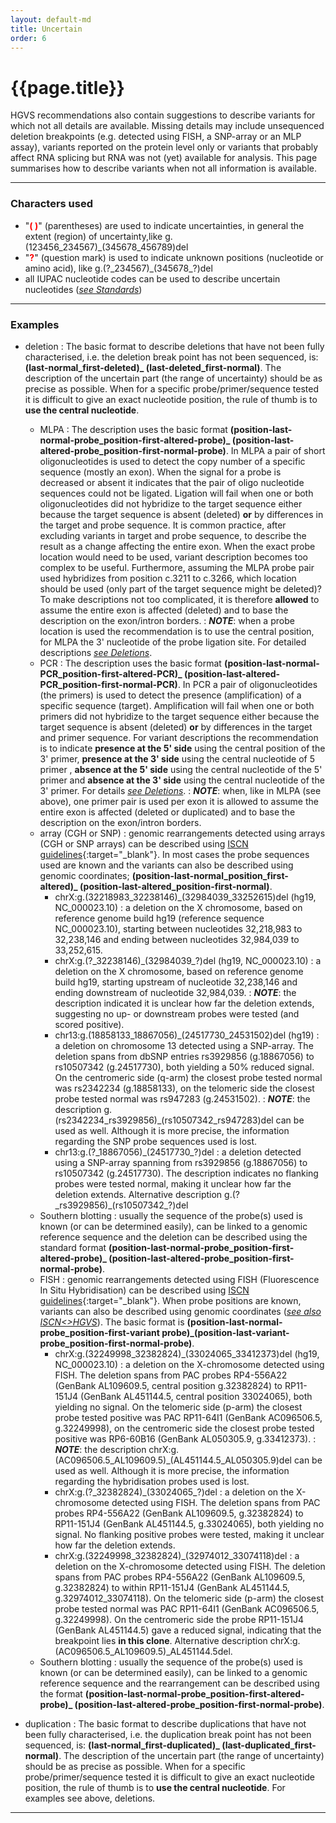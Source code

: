 ```yaml
---
layout: default-md
title: Uncertain
order: 6
---
```


# {{page.title}}

HGVS recommendations also contain suggestions to describe variants for which not all details are available. Missing details may include unsequenced deletion breakpoints (e.g. detected using FISH, a SNP-array or an MLP assay), variants reported on the protein level only or variants that probably affect RNA splicing but RNA was not (yet) available for analysis. This page summarises how to describe variants when not all information is available.

* * *

### Characters used

*	"**<font color="red">( )</font>**" (parentheses)
	are used to indicate uncertainties, in general the extent (region) of uncertainty,like g.(123456\_234567)\_(345678\_456789)del
*	"**<font color="red">?</font>**" (question mark)
	is used to indicate unknown positions (nucleotide or amino acid), like g.(?\_234567)\_(345678\_?)del
*	all IUPAC nucleotide codes can be used to describe uncertain nucleotides ([_see Standards_](/bg-material/standards/))

* * *

### Examples

<a name="uncertain1"></a>

*	deletion
	:	The basic format to describe deletions that have not been fully characterised, i.e. the deletion break point has not been sequenced, is: **(last-normal_first-deleted)_ (last-deleted_first-normal)**. The description of the uncertain part (the range of uncertainty) should be as precise as possible. When for a specific probe/primer/sequence tested it is difficult to give an exact nucleotide position, the rule of thumb is to **use the central nucleotide**.
	*	MLPA
	:	The description uses the basic format **(position-last-normal-probe\_position-first-altered-probe)\_ (position-last-altered-probe\_position-first-normal-probe)**. In MLPA a pair of short oligonucleotides is used to detect the copy number of a specific sequence (mostly an exon). When the signal for a probe is decreased or absent it indicates that the pair of oligo nucleotide sequences could not be ligated. Ligation will fail when one or both oligonucleotides did not hybridize to the target sequence either because the target sequence is absent (deleted) **or** by differences in the target and probe sequence.  It is common practice, after excluding variants in target and probe sequence, to describe the result as a change affecting the entire exon. When the exact probe location would need to be used, variant description becomes too complex to be useful. Furthermore, assuming the MLPA probe pair used hybridizes from position c.3211 to c.3266, which location should be used (only part of the target sequence might be deleted)?  To make descriptions not too complicated, it is therefore **allowed** to assume the entire exon is affected (deleted) and to base the description on the exon/intron borders.
	:	_**NOTE**_: when a probe location is used the recommendation is to use the central position, for MLPA the 3' nucleotide of the probe ligation site. For detailed descriptions [_see Deletions_](/recommendations/DNA/variant/deletion/).
	*	PCR
	:	The description uses the basic format **(position-last-normal-PCR_position-first-altered-PCR)_ (position-last-altered-PCR_position-first-normal-PCR)**. In PCR a pair of oligonucleotides (the primers) is used to detect the presence (amplification) of a specific sequence (target). Amplification will fail when one or both primers did not hybridize to the target sequence either because the target sequence is absent (deleted) **or** by differences in the target and primer sequence. For variant descriptions the recommendation is to indicate **presence at the 5' side** using the central position of the 3' primer, **presence at the 3' side** using the central nucleotide of 5 primer , **absence at the 5' side** using the central nucleotide of the 5' primer and **absence at the 3' side** using the central nucleotide of the 3' primer. For details [_see Deletions_](/recommendations/DNA/variant/deletion/).
	:	_**NOTE**_: when, like in MLPA (see above), one primer pair is used per exon it is allowed to assume the entire exon is affected (deleted or duplicated) and to base the description on the exon/intron borders.
	*	array (CGH or SNP)
	:	genomic rearrangements detected using arrays (CGH or SNP arrays) can be described using [ISCN guidelines](http://www.karger.com/Article/FullText/353118){:target="\_blank"}. In most cases the probe sequences used are known and the variants can also be described using genomic coordinates;  **(position-last-normal\_position_first-altered)\_ (position-last-altered\_position-first-normal)**.
		*	chrX:g.(32218983\_32238146)\_(32984039\_33252615)del (hg19, NC\_000023.10)
		:	a deletion on the X chromosome, based on reference genome build hg19 (reference sequence NC\_000023.10), starting between nucleotides 32,218,983 to 32,238,146 and ending between nucleotides 32,984,039 to 33,252,615.
		*	chrX:g.(?\_32238146)\_(32984039\_?)del (hg19, NC\_000023.10)
		:	a deletion on the X chromosome, based on reference genome build hg19, starting upstream of nucleotide 32,238,146 and ending downstream of nucleotide 32,984,039.
		:	_**NOTE**_: the description indicated it is unclear how far the deletion extends, suggesting no up- or downstream probes were tested (and scored positive).
		*	chr13:g.(18858133\_18867056)\_(24517730\_24531502)del (hg19)
		:	a deletion on chromosome 13 detected using a SNP-array. The deletion spans from dbSNP entries rs3929856 (g.18867056) to rs10507342 (g.24517730), both yielding a 50% reduced signal. On the centromeric side (q-arm) the closest probe tested normal was rs2342234 (g.18858133), on the telomeric side the closest probe tested normal was rs947283 (g.24531502).
		:	_**NOTE**_: the description g.(rs2342234\_rs3929856)\_(rs10507342\_rs947283)del	 can be used as well. Although it is more precise, the information regarding the SNP probe sequences used is lost.
		*	chr13:g.(?\_18867056)\_(24517730\_?)del
		:	a deletion detected using a SNP-array spanning from rs3929856 (g.18867056) to rs10507342 (g.24517730). The description indicates no flanking probes were tested normal, making it unclear how far the deletion extends.	Alternative description g.(?\_rs3929856)\_(rs10507342\_?)del
	*	Southern blotting
	:	usually the sequence of the probe(s) used is known (or can be determined easily), can be linked to a genomic reference sequence and the deletion can be described using the standard format **(position-last-normal-probe\_position-first-altered-probe)\_ (position-last-altered-probe\_position-first-normal-probe)**.
	*	FISH
	:	genomic rearrangements detected using FISH (Fluorescence In Situ Hybridisation) can be described using [ISCN guidelines](http://www.karger.com/ISCN2016){:target="\_blank"}. When probe positions are known, variants can also be described using genomic coordinates ([_see also ISCN<>HGVS_](/bg-material/consultation/svd-wg004/)). The basic format is **(position-last-normal-probe\_position-first-variant probe)\_(position-last-variant-probe\_position-first-normal-probe)**.
		*	chrX:g.(32249998\_32382824)\_(33024065\_33412373)del (hg19, NC\_000023.10)
		:	a deletion on the X-chromosome detected using FISH. The deletion spans from PAC probes RP4-556A22 (GenBank AL109609.5, central position g.32382824) to RP11-151J4 (GenBank AL451144.5, central position 33024065), both yielding no signal. On the telomeric side (p-arm) the closest probe tested positive was PAC RP11-64I1 (GenBank AC096506.5, g.32249998), on the centromeric side the closest probe tested positive was RP6-60B16 (GenBank AL050305.9, g.33412373).
		:	_**NOTE**_: the description chrX:g.(AC096506.5\_AL109609.5)\_(AL451144.5\_AL050305.9)del can be used as well. Although it is more precise, the information regarding the hybridisation probes used is lost.
		*	chrX:g.(?\_32382824)\_(33024065\_?)del
		:	a deletion on the X-chromosome detected using FISH. The deletion spans from PAC probes RP4-556A22 (GenBank AL109609.5, g.32382824) to RP11-151J4 (GenBank AL451144.5, g.33024065), both yielding no signal. No flanking positive probes were tested, making it unclear how far the deletion extends.
		*	chrX:g.(32249998\_32382824)\_(32974012\_33074118)del
		:	a deletion on the X-chromosome detected using FISH. The deletion spans from PAC probes RP4-556A22 (GenBank AL109609.5, g.32382824) to within RP11-151J4 (GenBank AL451144.5, g.32974012_33074118). On the telomeric side (p-arm) the closest probe tested normal was PAC RP11-64I1 (GenBank AC096506.5, g.32249998). On the centromeric side the probe RP11-151J4 (GenBank AL451144.5) gave a reduced signal, indicating that the breakpoint lies **in this clone**. Alternative description chrX:g.(AC096506.5\_AL109609.5)\_AL451144.5del.
	*	Southern blotting
	:	usually the sequence of the probe(s) used is known (or can be determined easily), can be linked to a genomic reference sequence and the rearrangement can be described using the format **(position-last-normal-probe\_position-first-altered-probe)\_ (position-last-altered-probe\_position-first-normal-probe)**.

*	duplication
	:	The basic format to describe duplications that have not been fully characterised, i.e. the duplication break point has not been sequenced, is: **(last-normal_first-duplicated)_ (last-duplicated_first-normal)**. The description of the uncertain part (the range of uncertainty) should be as precise as possible. When for a specific probe/primer/sequence tested it is difficult to give an exact nucleotide position, the rule of thumb is to **use the central nucleotide**. For examples see above, deletions.

* * *
